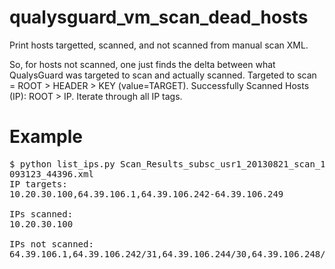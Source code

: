 qualysguard_vm_scan_dead_hosts
==============================

Print hosts targetted, scanned, and not scanned from manual scan XML.

So, for hosts not scanned, one just finds the delta between what QualysGuard was targeted to scan and actually scanned.
Targeted to scan = ROOT > HEADER > KEY (value=TARGET).
Successfully Scanned Hosts (IP): ROOT > IP. Iterate through all IP tags.

Example
=======
<pre>
$ python list_ips.py Scan_Results_subsc_usr1_20130821_scan_1377
093123_44396.xml
IP targets:
10.20.30.100,64.39.106.1,64.39.106.242-64.39.106.249 

IPs scanned:
10.20.30.100 

IPs not scanned:
64.39.106.1,64.39.106.242/31,64.39.106.244/30,64.39.106.248/31
</pre>

